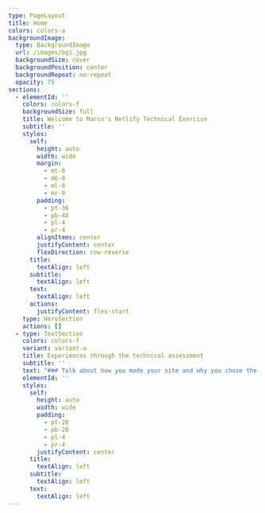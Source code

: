 ```yaml
---
type: PageLayout
title: Home
colors: colors-a
backgroundImage:
  type: BackgroundImage
  url: /images/bg1.jpg
  backgroundSize: cover
  backgroundPosition: center
  backgroundRepeat: no-repeat
  opacity: 75
sections:
  - elementId: ''
    colors: colors-f
    backgroundSize: full
    title: Welcome to Marco's Netlify Technical Exercise
    subtitle: ''
    styles:
      self:
        height: auto
        width: wide
        margin:
          - mt-0
          - mb-0
          - ml-0
          - mr-0
        padding:
          - pt-36
          - pb-48
          - pl-4
          - pr-4
        alignItems: center
        justifyContent: center
        flexDirection: row-reverse
      title:
        textAlign: left
      subtitle:
        textAlign: left
      text:
        textAlign: left
      actions:
        justifyContent: flex-start
    type: HeroSection
    actions: []
  - type: TextSection
    colors: colors-f
    variant: variant-a
    title: Experiences through the technical assessment
    subtitle: ''
    text: "### Talk about how you made your site and why you chose the tools you did. Briefly explain one challenge you experienced in setting up this site and how you overcame it.\n\nThis site was created using the auto-annotated-portfolio template from Netlify. Locally, my tools are; Ubuntu 24.04, VS Code, and Git. These are tools I am extremely familiar and comfortable with that required the least amount of setup.\n\nOne challenge I experienced while building and updating this site is that the markdown formatting did not transfer from VS Code to the Visual Editor correctly. To resolve this, I opened the editor with the Markdown toggle enabled and verified the markdown formatting is correct and adjusted accordingly.\n\n### What did you think of our service during the time you used it? Provide some constructive criticism or some features that impressed you.\n\nThe service has been very intuitive and easy to navigate. The visual editor and auto-deployment on new commits in different branches without additional user intervention is a welcomed feature.\n\n### Rank your 5 favorite and 5 least favorite activities from this list: <https://gist.github.com/laurajodz/592402a6336410377dee1a744af846ab5>\n\n##### 5 Favorites Activities:\n\n```\n*   Work with the development team to help design a new feature based on feedback from customers\n*   Submit bug reports and potentially bug fixes\n*   Join a Zoom call with a VIP customer you have been helping via email, upon their request\n*   Write and maintain Support Guides for our product\n*   Dig through server logs to troubleshoot a customer's website behavior\n```\n\n##### 5 Least Favorite Activities:\n\n```\n*   Help manage communications during a service outage\n*   Respond to Netlify customers on Twitter\n*   Manage a Support team\n*   Create video tutorials to help teach users a specific feature or use case\n*   Respond to 20+ support requests via email every day\n```\n\n### Provide a link to documentation for a technical/developer-focused product, which you think are well done, and explain why you think they are well done.\n\nSpotify's Developer API Documentation: <https://developer.spotify.com/documentation/web-api/tutorials/getting-started>\n\nSpotify has put in effort to anticipate common questions a developer may ask when first using their API. The documentation is clean and direct answering those concerns. Additionally, documentation is linked in-line to clearly outline the linked article relates to the context of the topic being discussed. The embedded HTTP request tester in the Reference section helps reduce confusion on how to perform requests to the endpoint currently being reviewed and the expected output of that request.\n\n### Explain, in a couple of paragraphs, what you think are two major challenges around DNS configuration for less-technical customers hosting websites.\n\nTwo major challenges I have experienced with DNS configurations are determining where to update the DNS records and how CNAME aliases affect the hostname's value. We would have to check with the Domain's registrar to determine the Name Servers where the zone file resides and direct the customer to that portal to perform their DNS changes. As for CNAME aliases, we would have to review the output of tools like nslookup or dig to determine what is taking precedence in the record's value.\n\n### A customer writes in to Support saying simply that their “site won’t build”. You have access to their build logs, and there you see this error: Build failed due to a user error: Build script returned non-zero exit code: 2. You have no more information than this and the site’s source repository is private so you cannot test the build yourself. How would you troubleshoot this issue? What steps would you take? Also, please compose your best customer-facing first response.\n\nTroubleshooting method\n\n*   Update the customer that investigation into their issue has started and ask initial triage questions to get a better understanding of the site's build issue timeline.\n*   Review the build logs. Start with the most recent error message and backtrack the logs to find the first instance of a relevant error for this issue.\n*   If the error is unknown to me, use internal and external resources to find relevant information regarding the build failure.\n    *   3a. Search previous tickets for similar errors.\n    *   3b. Search internal docs for relevant build errors.\n    *   3c. If the error is not related to the internal build process, check Google for the error returned by the site's framework.\n*   Provide an update and suggest changes to the customer with the information I have found through my investigation.\n\nResponse to the customer:\n\n```\nHello,\nThank you for contacting Netlify. My name is Marco, and I will be reviewing your case today.\n\nI see the site is failing to deploy during the build and compile phase. Allow me some time to review the build logs further and help identify where the build is failing. In the meantime, could you provide us with some additional information regarding this issue?\n\n\n- Were you able to successfully deploy the site previously?\n- When was the last time the site was successfully deployed?\n- What changes (if any) were made to the site between the last successful deployment and now?\n\nI will update you shortly with the results of my investigation.\n\nWarm regards,\nMarco S.\n\n```\n\n### How would you set up an http 301 status redirect from “/netlify/anything” on your site, to <https://www.google.com/search?q=anything>. Please provide the redirect formatting here. Now, how about a proxy redirect? Please add that proxy redirect rule directly to your site.\n\nFor a basic 301 redirect, I would use the following configuration block in the netlify.toml file:\n\n```\n[[redirects]]\n  from = \"https://marco-technical-assessment.netlify.app/some-page\"\n  to = \"https://www.google.com/search?q=anything\"\n  status = 301\n  force = true\n```\n\nTo perform a dynamic proxy redirect where we use the URL path as the search query, I would use the following confiugration block:\n\n```\n[[redirects]]\n  from = \"/search/*\"\n  to = \"https://www.google.com/search?q=:splat\"\n  status = 200\n  force = true\n```\n\n### Please attempt to deploy a function on our service. This need not be complicated. It could be \"Hello World\". Note that failure to deploy is not failing the exercise! Whether you have trouble or not, please describe what you experienced and how you attempted to troubleshoot any issues you encountered.\n\nCreating a new function on my Netlify site was pretty straightforward thanks to the documentation. Unfortunately, I had combined the TS and Lambda functions together and created an invalid response type.\n\nInvalid function:\n\n```\nexport default async (req: Request, context: Context) => {\n    return {\n        statusCode: 200,\n        body: JSON.stringify({ message: \"Hello World\" }),\n    };\n};\n\n```\n\nThis resulted in the following error when executing the function via: <https://marco-technical-assessment.netlify.app/.netlify/functions/hello>\n\n```\nerror decoding lambda response: error decoding lambda response: unexpected end of JSON input\n```\n\nI access the function's logs from the Netlify portal for additional insight into the reason the function returned an invalid JSON object. The log entry I found was:\n\n```\nOct 27, 02:37:46 PM: ae85b89a ERROR  Invoke Error \t{\"errorType\":\"NetlifyUserError\",\"errorMessage\":\"Function returned an unsupported value. Accepted types are 'Response' or 'undefined'\",\"name\":\"NetlifyUserError\",\"stack\":[\"NetlifyUserError: Function returned an unsupported value. Accepted types are 'Response' or 'undefined'\",\"    at tr (file:///var/task/___netlify-bootstrap.mjs:2:29119)\",\"    at Runtime.handler (file:///var/task/___netlify-bootstrap.mjs:2:28339)\",\"    at async Runtime.handleOnceStreaming (file:///var/runtime/index.mjs:1206:26)\"]}\n```\n\nReviewing the documentation again, I found the source of my error and corrected the function's return object in the next commit. The updated function is:\n\n```\nexport default async (req: Request, context: Context) => {\n    return new Response(\"Hello, World!\")\n};\n\n```\n\n### We understand you don't know anything about our internal procedures at this stage, but we want you to explain at a high level how you'd react to this situation: You receive a report of a severe security issue on [www.netlify.com](http://www.netlify.com). You can't immediately confirm the report, so what steps might you take to investigate or substantiate the report? What might you say to the reporter, even though we haven't confirmed their assertion yet, that will instill confidence that our business is very concerned about security? You believe there is a reasonable chance the report is correct and the problem is very large and impactful. How might you escalate?\n\n#### Initial Process:\n\n```\n1. Update the reporter and let them know we have received their report and are actively investigating and reproducing the security issue. Suggest they submit their report to the bug bounty program.\n2. Reach out to the Support team via internal comms and confirm if this is something they've seen/heard of before.\n3. Contact the security team via internal comms and CC <security@netlify.com> (if needed on support ticket)\n4. Create internal bug/security ticket for Sec/Eng teams to track the resolution of the security issue.\n```\n\n#### Public update to reporter:\n\n```\nHello, \n\nThank you for reporting this security concern to Netlify. My name is Marco and I am a Support Engineer here at Netlify.\n\n(If the reporter provided reproduction steps)\nI have provided your report and reproduction steps to our Engineering and Security teams for further review.\n\n(If the reporter did not provide reproduction steps)\nTo help our teams further investigate this issue, please provide with an outline of the steps used to identify and reproduce this issue.\n\nAdditionally, if you haven't done so yet. I please submit your report to our Bug Bounty program (linked below) for our Security team to review, validate, and confirm the severity of this issue.\nReference: https://www.netlify.com/security/\nhttps://hackerone.com/netlify?type=team\n\nWe will update you via this ticket as we receive additonal update from our Engineering and Security teams regarding the next steps to address this issue. In the meantime, don't hesistate to reach out if you have any questions or concerns!\n\nWarm regards,\nMarco S.\n```\n"
    elementId: ''
    styles:
      self:
        height: auto
        width: wide
        padding:
          - pt-28
          - pb-28
          - pl-4
          - pr-4
        justifyContent: center
      title:
        textAlign: left
      subtitle:
        textAlign: left
      text:
        textAlign: left
---
```

